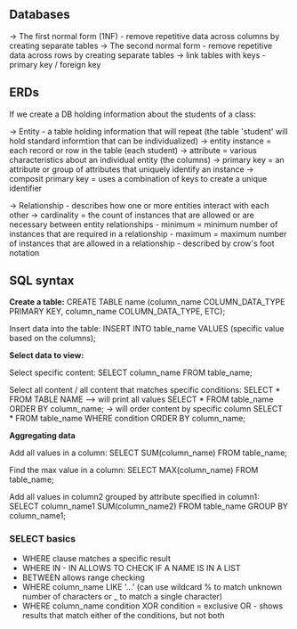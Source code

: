 ## Databases

-> The first normal form (1NF) - remove repetitive data across columns by creating separate tables
-> The second normal form - remove repetitive data across rows by creating separate tables
-> link tables with keys - primary key / foreign key

## ERDs

If we create a DB holding information about the students of a class:

-> Entity - a table holding information that will repeat (the table 'student' will hold standard informtion that can be individualized)
  -> entity instance = each record or row in the table (each student)
  -> attribute = various characteristics about an individual entity (the columns)
  -> primary key = an attribute or group of attributes that uniquely identify an instance
    -> composit primary key = uses a combination of keys to create a unique identifier

-> Relationship - describes how one or more entities interact with each other
  -> cardinality = the count of instances that are allowed or are necessary between entity relationships
    - minimum = minimum number of instances that are required in a relationship
    - maximum = maximum number of instances that are allowed in a relationship
    - described by crow's foot notation

## SQL syntax

**Create a table:**
CREATE TABLE name (column_name COLUMN_DATA_TYPE PRIMARY KEY, column_name COLUMN_DATA_TYPE, ETC);

Insert data into the table:
INSERT INTO table_name VALUES (specific value based on the columns);

**Select data to view:**

Select specific content:
SELECT column_name FROM table_name;

Select all content / all content that matches specific conditions:
SELECT * FROM TABLE NAME --> will print all values
SELECT * FROM table_name ORDER BY column_name; -> will order content by specific column
SELECT * FROM table_name WHERE condition ORDER BY column_name;

**Aggregating data**

Add all values in a column:
SELECT SUM(column_name) FROM table_name;

Find the max value in a column:
SELECT MAX(column_name) FROM table_name;

Add all values in column2 grouped by attribute specified in column1:
SELECT column_name1 SUM(column_name2) FROM table_name GROUP BY column_name1;

### SELECT basics
- WHERE clause matches a specific result
- WHERE IN   - IN ALLOWS TO CHECK IF A NAME IS IN A LIST
- BETWEEN allows range checking
- WHERE column_name LIKE '...' (can use wildcard % to match unknown number of characters or _ to match a single character)
- WHERE column_name condition XOR condition = exclusive OR - shows results that match either of the conditions, but not both